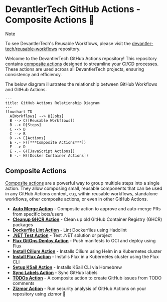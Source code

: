 # DevantlerTech GitHub Actions - Composite Actions 🚀

> [!NOTE]
> To see DevantlerTech's Reusable Workflows, please visit the [devantler-tech/reusable-workflows](https://github.com/devantler-tech/reusable-workflows) repository.

Welcome to the DevantlerTech GitHub Actions repository! This repository contains [composite actions](#composite-actions) designed to streamline your CI/CD processes.  These actions are used across all DevantlerTech projects, ensuring consistency and efficiency.

The below diagram illustrates the relationship between GitHub Workflows and GitHub Actions.

```mermaid
---
title: GitHub Actions Relationship Diagram
---
flowchart TD
  A[Workflows] --> B[Jobs]
  B --> C([Reusable Workflows])
  B --> D[Steps]
  C --> D
  C --> B
  D --> E[Actions]
  E -.- F([***Composite Actions***])
  F --> D
  E -.- G([JavaScript Actions])
  E -.- H([Docker Container Actions])
```

## Composite Actions

[Composite actions](https://docs.github.com/en/actions/tutorials/creating-a-composite-action) are a powerful way to group multiple steps into a single action. They allow composing small, reusable components that can be used in any GitHub Actions context, e.g, within reusable workflows, standalone workflows, other composite actions, or even in other GitHub Actions.

- **[Auto Merge Action](auto-merge-action/README.md)** - Composite action to approve and auto-merge PRs from specific bots/users
- **[Cleanup GHCR Action](cleanup-ghcr-action/README.md)** - Clean up old GitHub Container Registry (GHCR) packages
- **[Dockerfile Lint Action](dockerfile-lint-action/README.md)** - Lint Dockerfiles using Hadolint
- **[.NET Test Action](dotnet-test-action/README.md)** - Test .NET solution or project
- **[Flux GitOps Deploy Action](flux-gitops-deploy-action/README.md)** - Push manifests to OCI and deploy using Flux
- **[Install Cilium Action](install-cilium-action/README.md)** - Installs Cilium using Helm in a Kubernetes cluster
- **[Install Flux Action](install-flux-action/README.md)** - Installs Flux in a Kubernetes cluster using the Flux CLI
- **[Setup KSail Action](setup-ksail-action/README.md)** - Installs KSail CLI via Homebrew
- **[Sync Labels Action](sync-labels-action/README.md)** - Sync GitHub labels
- **[TODOs Action](todos-action/README.md)** - A composite action to create GitHub issues from TODO comments
- **[Zizmor Action](zizmor-action/README.md)** - Run security analysis of GitHub Actions on your repository using zizmor 🌈
